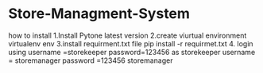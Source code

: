 # Store-Managment-System
how to install
1.Install Pytone latest version
2.create viurtual environment
   virtualenv env
3.install requirment.txt file
   pip install -r requirmet.txt
4. login using username =storekeeper password=123456 as storekeeper
               username = storemanager password =123456 storemanager
               
